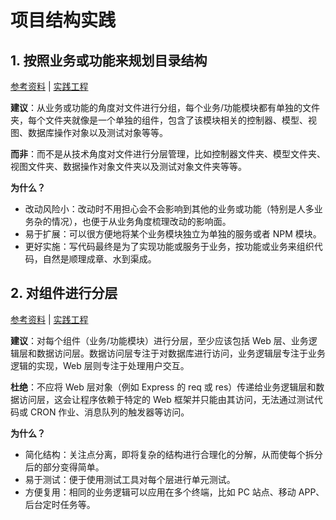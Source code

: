 # 项目结构实践<!-- omit in toc -->

## 1. 按照业务或功能来规划目录结构

[参考资料](https://github.com/goldbergyoni/nodebestpractices#-11-structure-your-solution-by-components) | [实践工程](https://github.com/fooins/insbiz)

**建议**：从业务或功能的角度对文件进行分组，每个业务/功能模块都有单独的文件夹，每个文件夹就像是一个单独的组件，包含了该模块相关的控制器、模型、视图、数据库操作对象以及测试对象等等。

**而非**：而不是从技术角度对文件进行分层管理，比如控制器文件夹、模型文件夹、视图文件夹、数据操作对象文件夹以及测试对象文件夹等等。

**为什么？**

- 改动风险小：改动时不用担心会不会影响到其他的业务或功能（特别是人多业务杂的情况），也便于从业务角度梳理改动的影响面。
- 易于扩展：可以很方便地将某个业务模块独立为单独的服务或者 NPM 模块。
- 更好实施：写代码最终是为了实现功能或服务于业务，按功能或业务来组织代码，自然是顺理成章、水到渠成。

## 2. 对组件进行分层

[参考资料](https://github.com/goldbergyoni/nodebestpractices#-12-layer-your-components-keep-the-web-layer-within-its-boundaries) | [实践工程](https://github.com/fooins/insbiz)

**建议**：对每个组件（业务/功能模块）进行分层，至少应该包括 Web 层、业务逻辑层和数据访问层。数据访问层专注于对数据库进行访问，业务逻辑层专注于业务逻辑的实现，Web 层则专注于处理用户交互。

**杜绝**：不应将 Web 层对象（例如 Express 的 req 或 res）传递给业务逻辑层和数据访问层，这会让程序依赖于特定的 Web 框架并只能由其访问，无法通过测试代码或 CRON 作业、消息队列的触发器等访问。

**为什么？**

- 简化结构：关注点分离，即将复杂的结构进行合理化的分解，从而使每个拆分后的部分变得简单。
- 易于测试：便于使用测试工具对每个层进行单元测试。
- 方便复用：相同的业务逻辑可以应用在多个终端，比如 PC 站点、移动 APP、后台定时任务等。
